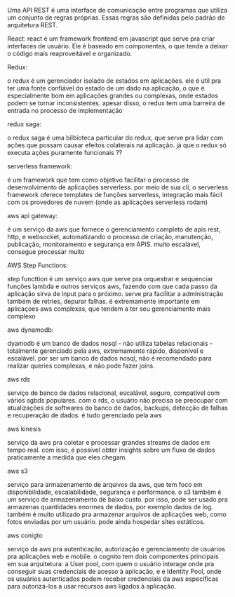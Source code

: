 Uma API REST é uma interface de comunicação entre programas que utiliza um conjunto de regras próprias. Essas regras são definidas pelo padrão de arquitetura REST. 



React: 
react é um framework frontend em javascript que serve pra criar interfaces de usuário. Ele é baseado em componentes, o que tende a deixar o código mais reaproveitável e organizado.

Redux:

o redux é um gerenciador isolado de estados em aplicações. ele é útil pra ter uma fonte confiável do estado de um dado na aplicação, o que é especialmente bom em aplicações grandes ou complexas, onde estados podem se tornar inconsistentes. apesar disso, o redux tem uma barreira de entrada no processo de implementação

redux saga:

o redux saga é uma bilbioteca particular do redux, que serve pra lidar com ações que possam causar efeitos colaterais na aplicação. já que o redux só executa ações puramente funcionais ??


serverless framework:

é um framework que tem como objetivo facilitar o processo de desenvolvimento de aplicações serverless. por meio de sua cli, o serverless framework oferece templates de funções serverless, integração mais fácil com os provedores de nuvem (onde as aplicações serverless rodam)

aws api gateway:

é um serviço da aws que fornece o gerenciamento completo de apis rest, http, e websocket, automatizando o processo de criação, manutenção, publicação, monitoramento e segurança em APIS. muito escalável, consegue processar muito

AWS Step Functions:

step functtion é um serviço aws que serve pra orquestrar e sequenciar funções lambda e outros serviços aws, fazendo com que cada passo da aplicação sirva de input para o próximo. serve pra facilitar a administração também de retries, depurar falhas. é extremamente importante em aplicaçoes aws complexas, que tendem a ter seu gerenciamento mais complexo

aws dynamodb:

dyamodb é um banco de dados nosql - não utiliza tabelas relacionais - totalmente gerenciado pela aws, extremamente rápido, disponível e escalável. por ser um banco de dados nosql, não é recomendado para realizar queries complexas, e não pode fazer joins.

aws rds

serviço de banco de dados relacional, escalável, seguro, compatível com vários sgbds populares. com o rds, o usuário não precisa se preocupar com atualizações de softwares do banco de dados, backups, detecção de falhas e recuperação de dados. é tudo gerenciado pela aws

aws kinesis

serviço da aws pra coletar e processar grandes streams de dados em tempo real. com isso, é possível obter insights sobre um fluxo de dados praticamente a medida que eles chegam. 

aws s3

serviço para armazenamento de arquivos da aws, que tem foco em disponibilidade, escalabilidade, segurança e performance. o s3 também é um serviço de armazenamento de baixo custo. por isso, pode ser usado 
pra armazenas quantidades enormes de dados, por exemplo dados de log. também é muito utilizado pra armazenar arquivos de aplicações web, como fotos enviadas por um usuário. pode ainda hospedar sites estáticos.

aws conigto

serviço da aws pra autenticação, autorização e gerenciamento de usuários pra aplicações web e mobile. 
o cognito tem dois componentes principais em sua arquitetura: a User pool, com quem o usuário interage onde pra conseguir suas credenciais de acesso à aplicação, e e Identity Pool, onde os usuários autenticados podem receber credenciais da aws específicas para autorizá-los a usar recursos aws ligados à aplicação.































